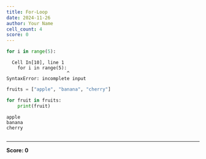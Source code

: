 ```yaml
---
title: For-Loop
date: 2024-11-26
author: Your Name
cell_count: 4
score: 0
---
```


```python
for i in range(5):
```


      Cell In[10], line 1
        for i in range(5):
                          ^
    SyntaxError: incomplete input




```python
fruits = ["apple", "banana", "cherry"]
```


```python
for fruit in fruits:
    print(fruit)
```

    apple
    banana
    cherry



```python

```


---
**Score: 0**
